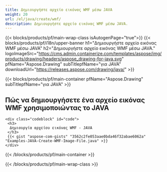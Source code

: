 ```yaml
---
title: Δημιουργήστε αρχείο εικόνας WMF μέσω JAVA
weight: 20
url: /el/java/create/wmf/
description: Δημιουργήστε αρχείο εικόνας WMF μέσω JAVA.
---
```


{{< blocks/products/pf/main-wrap-class isAutogenPage="true">}}
{{< blocks/products/pf/i18n/upper-banner h1="Δημιουργήστε αρχείο εικόνας WMF μέσω JAVA" h2="Δημιουργήστε αρχείο εικόνας WMF μέσω JAVA." logoImageSrc="https://cms.admin.containerize.com/templates/aspose/img/products/drawing/headers/aspose_drawing-for-java.svg" pfName="Aspose.Drawing" subTitlepfName="για JAVA" downloadUrl="https://releases.aspose.com/drawing/java/" >}}

{{< blocks/products/pf/main-container pfName="Aspose.Drawing" subTitlepfName="για JAVA" >}}

<h2>Πώς να δημιουργήσετε ένα αρχείο εικόνας WMF χρησιμοποιώντας το JAVA</h2>

    <div class="codeblock" id="code">
     <h3>
      Δημιουργία αρχείου εικόνας WMF - JAVA
     </h3>
     {{< gist "aspose-com-gists" "3562c2fe053aae0bda46f32abae6062a" "Examples-JAVA-Create-WMF-Image-File.java" >}}
    </div>

{{< /blocks/products/pf/main-container >}}


{{< /blocks/products/pf/main-wrap-class >}}

